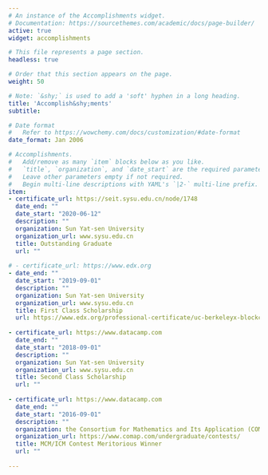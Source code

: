 ```yaml
---
# An instance of the Accomplishments widget.
# Documentation: https://sourcethemes.com/academic/docs/page-builder/
active: true
widget: accomplishments

# This file represents a page section.
headless: true

# Order that this section appears on the page.
weight: 50

# Note: `&shy;` is used to add a 'soft' hyphen in a long heading.
title: 'Accomplish&shy;ments'
subtitle:

# Date format
#   Refer to https://wowchemy.com/docs/customization/#date-format
date_format: Jan 2006

# Accomplishments.
#   Add/remove as many `item` blocks below as you like.
#   `title`, `organization`, and `date_start` are the required parameters.
#   Leave other parameters empty if not required.
#   Begin multi-line descriptions with YAML's `|2-` multi-line prefix.
item:
- certificate_url: https://seit.sysu.edu.cn/node/1748
  date_end: ""
  date_start: "2020-06-12"
  description: ""
  organization: Sun Yat-sen University
  organization_url: www.sysu.edu.cn
  title: Outstanding Graduate
  url: ""
  
# - certificate_url: https://www.edx.org
- date_end: ""
  date_start: "2019-09-01"
  description: ""
  organization: Sun Yat-sen University
  organization_url: www.sysu.edu.cn
  title: First Class Scholarship
  url: https://www.edx.org/professional-certificate/uc-berkeleyx-blockchain-fundamentals
  
- certificate_url: https://www.datacamp.com
  date_end: ""
  date_start: "2018-09-01"
  description: ""
  organization: Sun Yat-sen University
  organization_url: www.sysu.edu.cn
  title: Second Class Scholarship
  url: ""
  
- certificate_url: https://www.datacamp.com
  date_end: ""
  date_start: "2016-09-01"
  description: ""
  organization: the Consortium for Mathematics and Its Application (COMAP)
  organization_url: https://www.comap.com/undergraduate/contests/
  title: MCM/ICM Contest Meritorious Winner
  url: ""
  
---
```

